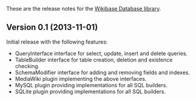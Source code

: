 These are the release notes for the [Wikibase Database library](README.md).

## Version 0.1 (2013-11-01)

Initial release with the following features:

* QueryInterface interface for select, update, insert and delete queries.
* TableBuilder interface for table creation, deletion and existence checking.
* SchemaModifier interface for adding and removing fields and indexes.
* MediaWiki plugin implementing the above interfaces.
* MySQL plugin providing implementations for all SQL builders.
* SQLite plugin providing implementations for all SQL builders.
